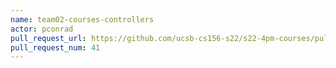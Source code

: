 ```yaml
---
name: team02-courses-controllers
actor: pconrad
pull_request_url: https://github.com/ucsb-cs156-s22/s22-4pm-courses/pull/41
pull_request_num: 41
---
```

